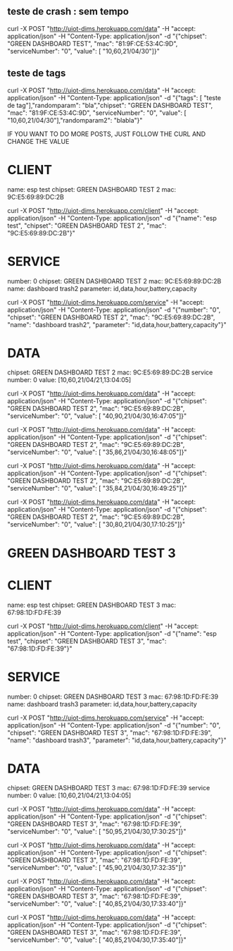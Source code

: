 

## teste de crash : sem tempo
curl -X POST "http://uiot-dims.herokuapp.com/data" -H  "accept: application/json" -H  "Content-Type: application/json" -d "{\"chipset\": \"GREEN DASHBOARD TEST\", \"mac\": \"81:9F:CE:53:4C:9D\", \"serviceNumber\": \"0\", \"value\": [ \"10,60,21/04/30\"]}"

## teste de tags
curl -X POST "http://uiot-dims.herokuapp.com/data" -H  "accept: application/json" -H  "Content-Type: application/json" -d "{\"tags\": [ \"teste de tag\"],\"randomparam\": \"bla\",\"chipset\": \"GREEN DASHBOARD TEST\", \"mac\": \"81:9F:CE:53:4C:9D\", \"serviceNumber\": \"0\", \"value\": [ \"10,60,21/04/30\"],\"randomparam2\": \"blabla\"}"

IF YOU WANT TO DO MORE POSTS, JUST FOLLOW THE CURL AND CHANGE THE VALUE


# CLIENT
name: esp test
chipset: GREEN DASHBOARD TEST 2
mac: 9C:E5:69:89:DC:2B


curl -X POST "http://uiot-dims.herokuapp.com/client" -H  "accept: application/json" -H  "Content-Type: application/json" -d "{\"name\": \"esp test\",  \"chipset\": \"GREEN DASHBOARD TEST 2\",  \"mac\": \"9C:E5:69:89:DC:2B\"}"

# SERVICE
number: 0
chipset: GREEN DASHBOARD TEST 2
mac: 9C:E5:69:89:DC:2B
name: dashboard trash2
parameter: id,data,hour,battery,capacity


curl -X POST "http://uiot-dims.herokuapp.com/service" -H  "accept: application/json" -H  "Content-Type: application/json" -d "{\"number\": \"0\", \"chipset\": \"GREEN DASHBOARD TEST 2\", \"mac\": \"9C:E5:69:89:DC:2B\", \"name\": \"dashboard trash2\", \"parameter\": \"id,data,hour,battery,capacity\"}"


# DATA
chipset: GREEN DASHBOARD TEST 2
mac: 9C:E5:69:89:DC:2B
service number: 0
value: [10,60,21/04/21,13:04:05]

curl -X POST "http://uiot-dims.herokuapp.com/data" -H  "accept: application/json" -H  "Content-Type: application/json" -d "{\"chipset\": \"GREEN DASHBOARD TEST 2\", \"mac\": \"9C:E5:69:89:DC:2B\", \"serviceNumber\": \"0\", \"value\": [ \"40,90,21/04/30,16:47:05\"]}"


curl -X POST "http://uiot-dims.herokuapp.com/data" -H  "accept: application/json" -H  "Content-Type: application/json" -d "{\"chipset\": \"GREEN DASHBOARD TEST 2\", \"mac\": \"9C:E5:69:89:DC:2B\", \"serviceNumber\": \"0\", \"value\": [ \"35,86,21/04/30,16:48:05\"]}"

curl -X POST "http://uiot-dims.herokuapp.com/data" -H  "accept: application/json" -H  "Content-Type: application/json" -d "{\"chipset\": \"GREEN DASHBOARD TEST 2\", \"mac\": \"9C:E5:69:89:DC:2B\", \"serviceNumber\": \"0\", \"value\": [ \"35,84,21/04/30,16:49:25\"]}"

curl -X POST "http://uiot-dims.herokuapp.com/data" -H  "accept: application/json" -H  "Content-Type: application/json" -d "{\"chipset\": \"GREEN DASHBOARD TEST 2\", \"mac\": \"9C:E5:69:89:DC:2B\", \"serviceNumber\": \"0\", \"value\": [ \"30,80,21/04/30,17:10:25\"]}"

# GREEN DASHBOARD TEST 3

# CLIENT
name: esp test
chipset: GREEN DASHBOARD TEST 3
mac: 67:98:1D:FD:FE:39


curl -X POST "http://uiot-dims.herokuapp.com/client" -H  "accept: application/json" -H  "Content-Type: application/json" -d "{\"name\": \"esp test\",  \"chipset\": \"GREEN DASHBOARD TEST 3\",  \"mac\": \"67:98:1D:FD:FE:39\"}"

# SERVICE
number: 0
chipset: GREEN DASHBOARD TEST 3
mac: 67:98:1D:FD:FE:39
name: dashboard trash3
parameter: id,data,hour,battery,capacity


curl -X POST "http://uiot-dims.herokuapp.com/service" -H  "accept: application/json" -H  "Content-Type: application/json" -d "{\"number\": \"0\", \"chipset\": \"GREEN DASHBOARD TEST 3\", \"mac\": \"67:98:1D:FD:FE:39\", \"name\": \"dashboard trash3\", \"parameter\": \"id,data,hour,battery,capacity\"}"


# DATA
chipset: GREEN DASHBOARD TEST 3
mac: 67:98:1D:FD:FE:39
service number: 0
value: [10,60,21/04/21,13:04:05]

curl -X POST "http://uiot-dims.herokuapp.com/data" -H  "accept: application/json" -H  "Content-Type: application/json" -d "{\"chipset\": \"GREEN DASHBOARD TEST 3\", \"mac\": \"67:98:1D:FD:FE:39\", \"serviceNumber\": \"0\", \"value\": [ \"50,95,21/04/30,17:30:25\"]}"

curl -X POST "http://uiot-dims.herokuapp.com/data" -H  "accept: application/json" -H  "Content-Type: application/json" -d "{\"chipset\": \"GREEN DASHBOARD TEST 3\", \"mac\": \"67:98:1D:FD:FE:39\", \"serviceNumber\": \"0\", \"value\": [ \"45,90,21/04/30,17:32:35\"]}"

curl -X POST "http://uiot-dims.herokuapp.com/data" -H  "accept: application/json" -H  "Content-Type: application/json" -d "{\"chipset\": \"GREEN DASHBOARD TEST 3\", \"mac\": \"67:98:1D:FD:FE:39\", \"serviceNumber\": \"0\", \"value\": [ \"40,85,21/04/30,17:33:40\"]}"

curl -X POST "http://uiot-dims.herokuapp.com/data" -H  "accept: application/json" -H  "Content-Type: application/json" -d "{\"chipset\": \"GREEN DASHBOARD TEST 3\", \"mac\": \"67:98:1D:FD:FE:39\", \"serviceNumber\": \"0\", \"value\": [ \"40,85,21/04/30,17:35:40\"]}"



